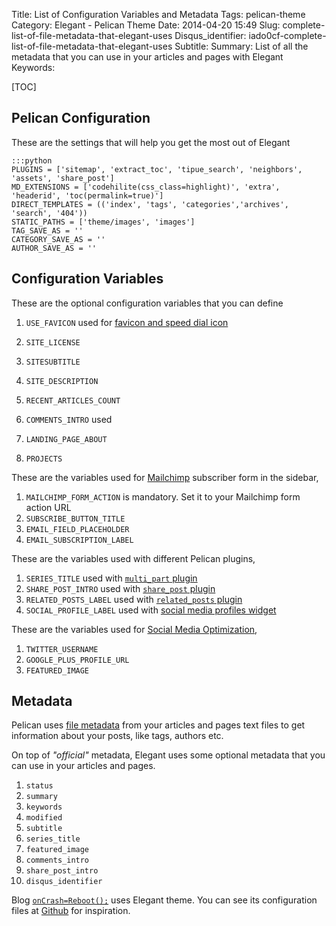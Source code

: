Title: List of Configuration Variables and Metadata
Tags: pelican-theme
Category: Elegant - Pelican Theme
Date: 2014-04-20 15:49
Slug: complete-list-of-file-metadata-that-elegant-uses
Disqus_identifier: iado0cf-complete-list-of-file-metadata-that-elegant-uses
Subtitle: 
Summary: List of all the metadata that you can use in your articles and pages with Elegant
Keywords: 

[TOC]

## Pelican Configuration

These are the settings that will help you get the most out of Elegant

    :::python
    PLUGINS = ['sitemap', 'extract_toc', 'tipue_search', 'neighbors', 'assets', 'share_post']
    MD_EXTENSIONS = ['codehilite(css_class=highlight)', 'extra', 'headerid', 'toc(permalink=true)']
    DIRECT_TEMPLATES = (('index', 'tags', 'categories','archives', 'search', '404'))
    STATIC_PATHS = ['theme/images', 'images']
    TAG_SAVE_AS = ''
    CATEGORY_SAVE_AS = ''
    AUTHOR_SAVE_AS = ''

## Configuration Variables

These are the optional configuration variables that you can define

1. `USE_FAVICON` used for [favicon and speed dial icon](how-to-set-favicon-and-speed-dial-icon)
1. `SITE_LICENSE`
1. `SITESUBTITLE`
1. `SITE_DESCRIPTION`
1. `RECENT_ARTICLES_COUNT`
1. `COMMENTS_INTRO` used 

1. `LANDING_PAGE_ABOUT`
1. `PROJECTS`

These are the variables used for [Mailchimp](http://mailchimp.com/) subscriber form in the sidebar,

1. `MAILCHIMP_FORM_ACTION` is mandatory. Set it to your Mailchimp form action URL
1. `SUBSCRIBE_BUTTON_TITLE`
1. `EMAIL_FIELD_PLACEHOLDER`
1. `EMAIL_SUBSCRIPTION_LABEL`

These are the variables used with different Pelican plugins,

1. `SERIES_TITLE` used with [`multi_part` plugin](how-to-use-multi-part-plugin)
1. `SHARE_POST_INTRO` used with [`share_post` plugin](how-to-use-social-sharing-plugin)
1. `RELATED_POSTS_LABEL` used with [`related_posts` plugin](https://github.com/getpelican/pelican-plugins/tree/master/related_posts) 
1. `SOCIAL_PROFILE_LABEL` used with [social media profiles widget](how-to-display-your-social-media-profiles)

These are the variables used for [Social Media Optimization](search-engine-and-social-media-optimization),

1. `TWITTER_USERNAME`
1. `GOOGLE_PLUS_PROFILE_URL` 
1. `FEATURED_IMAGE`

## Metadata

Pelican uses [file
metadata](http://docs.getpelican.com/en/latest/getting_started.html#file-metadata)
from your articles and pages text files to get information about your posts,
like tags, authors etc.

On top of *"official"* metadata, Elegant uses some optional metadata that you
can use in your articles and pages.

1. `status`
1. `summary`
1. `keywords`
1. `modified`
1. `subtitle`
1. `series_title`
1. `featured_image`
1. `comments_intro`
1. `share_post_intro`
1. `disqus_identifier`

Blog [`onCrash=Reboot();`](http://oncrashreboot.com) uses Elegant theme. You can see its configuration files at [Github](https://github.com/talha131/onCrashReboot) for inspiration.

